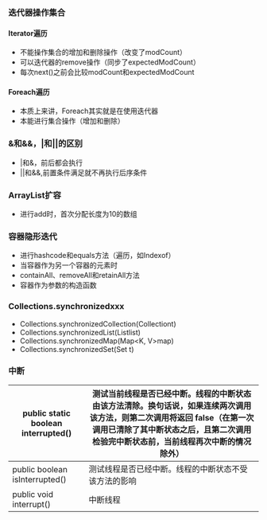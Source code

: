 ### 迭代器操作集合
#### Iterator遍历
- 不能操作集合的增加和删除操作（改变了modCount）
- 可以迭代器的remove操作（同步了expectedModCount）
- 每次next()之前会比较modCount和expectedModCount

#### Foreach遍历
- 本质上来讲，Foreach其实就是在使用迭代器
- 本能进行集合操作（增加和删除）

### &和&&，|和||的区别
- |和&，前后都会执行
- ||和&&,前置条件满足就不再执行后序条件

### ArrayList扩容
- 进行add时，首次分配长度为10的数组

### 容器隐形迭代
- 进行hashcode和equals方法（遍历，如Indexof）
- 当容器作为另一个容器的元素时
- containAll、removeAll和retainAll方法
- 容器作为参数的构造函数

### Collections.synchronizedxxx
- Collections.synchronizedCollection(Collection<T>t)
- Collections.synchronizedList(List<T>list)
- Collections.synchronizedMap(Map<K, V>map)
- Collections.synchronizedSet(Set<T> t)

### 中断

public static boolean interrupted()| 测试当前线程是否已经中断。线程的中断状态 由该方法清除。换句话说，如果连续两次调用该方法，则第二次调用将返回 false（在第一次调用已清除了其中断状态之后，且第二次调用检验完中断状态前，当前线程再次中断的情况除外）
-|-
public boolean isInterrupted() |测试线程是否已经中断。线程的中断状态不受该方法的影响
public void interrupt()|中断线程